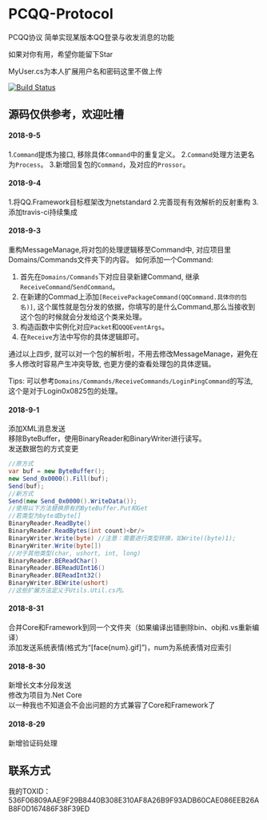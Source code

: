 # PCQQ-Protocol
PCQQ协议
简单实现某版本QQ登录与收发消息的功能

如果对你有用，希望你能留下Star

MyUser.cs为本人扩展用户名和密码这里不做上传

[![Build Status](https://travis-ci.org/luojinfang/PCQQ-Protocol.svg?branch=master)](https://travis-ci.org/luojinfang/PCQQ-Protocol)

源码仅供参考，欢迎吐槽
------------------------------------------
#### 2018-9-5
1.`Command`提炼为接口, 移除具体`Command`中的重复定义。
2.`Command`处理方法更名为`Process`。
3.新增回复包的`Command`，及对应的`Prossor`。

#### 2018-9-4 
1.将QQ.Framework目标框架改为netstandard
2.完善现有有效解析的反射重构
3.添加travis-ci持续集成

#### 2018-9-3 
重构MessageManage,将对包的处理逻辑移至Command中, 对应项目里Domains/Commands文件夹下的内容。
如何添加一个Command: 

1. 首先在`Domains/Commands`下对应目录新建Command, 继承`ReceiveCommand`/`SendCommand`。
2. 在新建的Commad上添加`[ReceivePackageCommand(QQCommand.具体你的包名)]`, 这个属性就是包分发的依据，你填写的是什么Command,那么当接收到这个包的时候就会分发给这个类来处理。
3. 构造函数中实例化对应`Packet`和`QQQEventArgs`。
4. 在`Receive`方法中写你的具体逻辑即可。

通过以上四步, 就可以对一个包的解析啦，不用去修改MessageManage，避免在多人修改时容易产生冲突导致, 也更方便的查看处理包的具体逻辑。

Tips: 可以参考`Domains/Commands/ReceiveCommands/LoginPingCommand`的写法, 这个是对于Login0x0825包的处理。

#### 2018-9-1
添加XML消息发送  
移除ByteBuffer，使用BinaryReader和BinaryWriter进行读写。  
发送数据包的方式变更
```C#
//原方式
var buf = new ByteBuffer();
new Send_0x0000().Fill(buf);
Send(buf);
//新方式
Send(new Send_0x0000().WriteData());
//使用以下方法替换原有的ByteBuffer.Put和Get
//若类型为byte或byte[]
BinaryReader.ReadByte()
BinaryReader.ReadBytes(int count)<br/>
BinaryWriter.Write(byte) //注意：需要进行类型转换，如Write((byte)1);
BinaryWriter.Write(byte[])
//对于其他类型(char, ushort, int, long)
BinaryReader.BEReadChar()
BinaryReader.BEReadUInt16()
BinaryReader.BEReadInt32()
BinaryWriter.BEWrite(ushort)
//这些扩展方法定义于Utils.Util.cs内。
```
#### 2018-8-31
合并Core和Framework到同一个文件夹（如果编译出错删除bin、obj和.vs重新编译）  
添加发送系统表情(格式为“[face\{num}.gif]”)，num为系统表情对应索引

#### 2018-8-30
新增长文本分段发送  
修改为项目为.Net Core  
以一种我也不知道会不会出问题的方式兼容了Core和Framework了

#### 2018-8-29
新增验证码处理

联系方式
------------------------------------------
我的TOXID：536F06809AAE9F29B8440B308E310AF8A26B9F93ADB60CAE086EEB26AB8F0D167486F38F39ED
<br>
<!--img src="/tox_save.png?raw=true" style="width:275px;" alt="联系方式"-->
<br>
